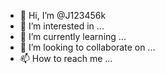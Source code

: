 - 👋 Hi, I’m @J123456k
- 👀 I’m interested in ...
- 🌱 I’m currently learning ...
- 💞️ I’m looking to collaborate on ...
- 📫 How to reach me ...

<!---
J123456k/J123456k is a ✨ special ✨ repository because its `README.md` (this file) appears on your GitHub profile.
You can click the Preview link to take a look at your changes.
--->
